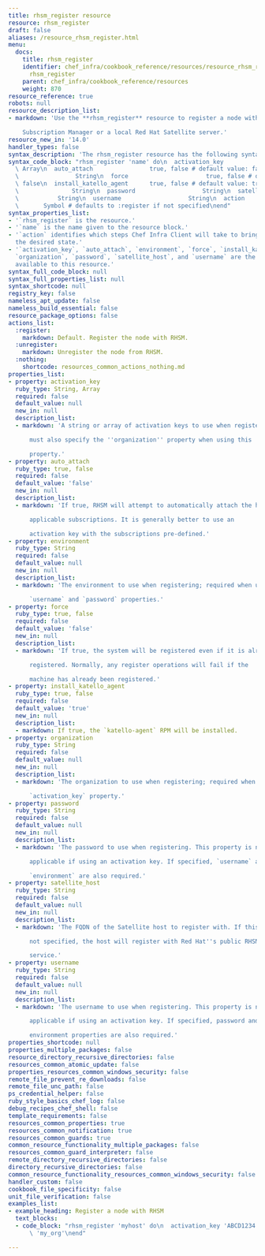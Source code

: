 ```yaml
---
title: rhsm_register resource
resource: rhsm_register
draft: false
aliases: /resource_rhsm_register.html
menu:
  docs:
    title: rhsm_register
    identifier: chef_infra/cookbook_reference/resources/resource_rhsm_register.md
      rhsm_register
    parent: chef_infra/cookbook_reference/resources
    weight: 870
resource_reference: true
robots: null
resource_description_list:
- markdown: 'Use the **rhsm_register** resource to register a node with the Red Hat

    Subscription Manager or a local Red Hat Satellite server.'
resource_new_in: '14.0'
handler_types: false
syntax_description: 'The rhsm_register resource has the following syntax:'
syntax_code_block: "rhsm_register 'name' do\n  activation_key             String,\
  \ Array\n  auto_attach                true, false # default value: false\n  environment\
  \                String\n  force                      true, false # default value:\
  \ false\n  install_katello_agent      true, false # default value: true\n  organization\
  \               String\n  password                   String\n  satellite_host  \
  \           String\n  username                   String\n  action              \
  \       Symbol # defaults to :register if not specified\nend"
syntax_properties_list:
- '`rhsm_register` is the resource.'
- '`name` is the name given to the resource block.'
- '`action` identifies which steps Chef Infra Client will take to bring the node into
  the desired state.'
- '`activation_key`, `auto_attach`, `environment`, `force`, `install_katello_agent`,
  `organization`, `password`, `satellite_host`, and `username` are the properties
  available to this resource.'
syntax_full_code_block: null
syntax_full_properties_list: null
syntax_shortcode: null
registry_key: false
nameless_apt_update: false
nameless_build_essential: false
resource_package_options: false
actions_list:
  :register:
    markdown: Default. Register the node with RHSM.
  :unregister:
    markdown: Unregister the node from RHSM.
  :nothing:
    shortcode: resources_common_actions_nothing.md
properties_list:
- property: activation_key
  ruby_type: String, Array
  required: false
  default_value: null
  new_in: null
  description_list:
  - markdown: 'A string or array of activation keys to use when registering; you

      must also specify the ''organization'' property when using this

      property.'
- property: auto_attach
  ruby_type: true, false
  required: false
  default_value: 'false'
  new_in: null
  description_list:
  - markdown: 'If true, RHSM will attempt to automatically attach the host to

      applicable subscriptions. It is generally better to use an

      activation key with the subscriptions pre-defined.'
- property: environment
  ruby_type: String
  required: false
  default_value: null
  new_in: null
  description_list:
  - markdown: 'The environment to use when registering; required when using the

      `username` and `password` properties.'
- property: force
  ruby_type: true, false
  required: false
  default_value: 'false'
  new_in: null
  description_list:
  - markdown: 'If true, the system will be registered even if it is already

      registered. Normally, any register operations will fail if the

      machine has already been registered.'
- property: install_katello_agent
  ruby_type: true, false
  required: false
  default_value: 'true'
  new_in: null
  description_list:
  - markdown: If true, the `katello-agent` RPM will be installed.
- property: organization
  ruby_type: String
  required: false
  default_value: null
  new_in: null
  description_list:
  - markdown: 'The organization to use when registering; required when using the

      `activation_key` property.'
- property: password
  ruby_type: String
  required: false
  default_value: null
  new_in: null
  description_list:
  - markdown: 'The password to use when registering. This property is not

      applicable if using an activation key. If specified, `username` and

      `environment` are also required.'
- property: satellite_host
  ruby_type: String
  required: false
  default_value: null
  new_in: null
  description_list:
  - markdown: 'The FQDN of the Satellite host to register with. If this property is

      not specified, the host will register with Red Hat''s public RHSM

      service.'
- property: username
  ruby_type: String
  required: false
  default_value: null
  new_in: null
  description_list:
  - markdown: 'The username to use when registering. This property is not

      applicable if using an activation key. If specified, password and

      environment properties are also required.'
properties_shortcode: null
properties_multiple_packages: false
resource_directory_recursive_directories: false
resources_common_atomic_update: false
properties_resources_common_windows_security: false
remote_file_prevent_re_downloads: false
remote_file_unc_path: false
ps_credential_helper: false
ruby_style_basics_chef_log: false
debug_recipes_chef_shell: false
template_requirements: false
resources_common_properties: true
resources_common_notification: true
resources_common_guards: true
common_resource_functionality_multiple_packages: false
resources_common_guard_interpreter: false
remote_directory_recursive_directories: false
directory_recursive_directories: false
common_resource_functionality_resources_common_windows_security: false
handler_custom: false
cookbook_file_specificity: false
unit_file_verification: false
examples_list:
- example_heading: Register a node with RHSM
  text_blocks:
  - code_block: "rhsm_register 'myhost' do\n  activation_key 'ABCD1234'\n  organization\
      \ 'my_org'\nend"

---
```


